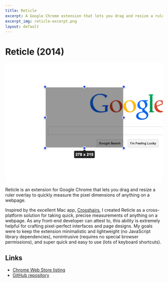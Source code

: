 ```yaml
---
title: Reticle
excerpt: A Google Chrome extension that lets you drag and resize a ruler overlay to quickly measure the pixel dimensions of anything on a webpage.
excerpt_img: reticle-excerpt.png
layout: default
---
```


Reticle (2014)
=======

<img src="/img/reticle-hero.png" class="post-hero-img" />

Reticle is an extension for Google Chrome that lets you drag and resize a ruler overlay to quickly measure the pixel dimensions of anything on a webpage.

Inspired by the excellent Mac app, [Crosshairs](http://giantcomet.com/crosshairs/), I created Reticle as a cross-platform solution for taking quick, precise measurements of anything on a webpage. As any front-end developer can attest to, this ability is extremely helpful for crafting pixel-perfect interfaces and page designs. My goals were to keep the extension minimalistic and lightweight (no JavaScript library dependencies), nonintrusive (requires no special browser permissions), and super quick and easy to use (lots of keyboard shortcuts).

Links
-----

 * [Chrome Web Store listing](https://chrome.google.com/webstore/detail/reticle/holbpikmjepcdgpfclodjljclfnpojak)
 * [GitHub repository](https://github.com/billdami/reticle)